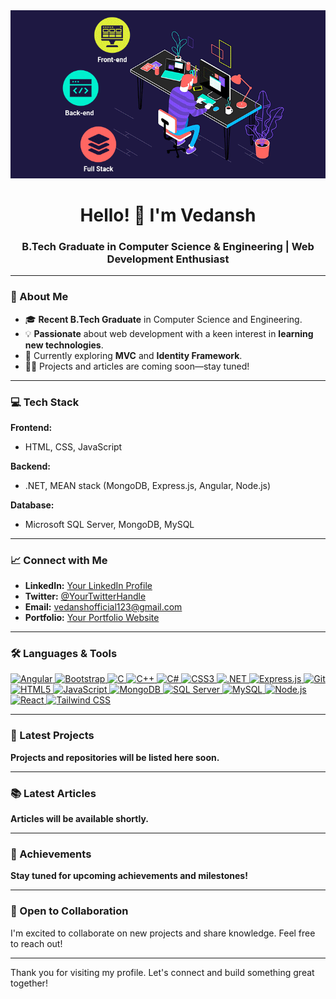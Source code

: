 <img src="https://github.com/Vedansh-828/Vedansh-828/blob/main/markdown-header.gif" alt="Header Image">


<h1 align="center">Hello! 👋 I'm Vedansh</h1>
<h3 align="center">B.Tech Graduate in Computer Science & Engineering | Web Development Enthusiast</h3>


---

### 🌟 About Me

- 🎓 **Recent B.Tech Graduate** in Computer Science and Engineering.
- 💡 **Passionate** about web development with a keen interest in **learning new technologies**.
- 🌱 Currently exploring **MVC** and **Identity Framework**.
- 👨‍💻 Projects and articles are coming soon—stay tuned!

---

### 💻 Tech Stack

**Frontend:**  
- HTML, CSS, JavaScript  

**Backend:**  
- .NET, MEAN stack (MongoDB, Express.js, Angular, Node.js)  

**Database:**  
- Microsoft SQL Server, MongoDB, MySQL  

---

### 📈 Connect with Me

- **LinkedIn:** [Your LinkedIn Profile](#)
- **Twitter:** [@YourTwitterHandle](#)
- **Email:** [vedanshofficial123@gmail.com](mailto:vedanshofficial123@gmail.com)
- **Portfolio:** [Your Portfolio Website](#)

---

### 🛠️ Languages & Tools

<p align="left">
  <a href="https://angular.io" target="_blank" rel="noreferrer">
    <img src="https://upload.wikimedia.org/wikipedia/commons/thumb/c/cf/Angular_full_color_logo.svg/1200px-Angular_full_color_logo.svg.png" alt="Angular" width="40" height="40">
  </a>
  <a href="https://getbootstrap.com" target="_blank" rel="noreferrer">
    <img src="https://upload.wikimedia.org/wikipedia/commons/thumb/4/43/Bootstrap_Logo.svg/2560px-Bootstrap_Logo.svg.png" alt="Bootstrap" width="40" height="40">
  </a>
  <a href="https://www.cprogramming.com/" target="_blank" rel="noreferrer">
    <img src="https://upload.wikimedia.org/wikipedia/commons/thumb/1/18/C_Programming_Language.svg/1200px-C_Programming_Language.svg.png" alt="C" width="40" height="40">
  </a>
  <a href="https://www.w3schools.com/cpp/" target="_blank" rel="noreferrer">
    <img src="https://upload.wikimedia.org/wikipedia/commons/thumb/1/18/C%2B%2B_logo.svg/1200px-C%2B%2B_logo.svg.png" alt="C++" width="40" height="40">
  </a>
  <a href="https://www.w3schools.com/cs/" target="_blank" rel="noreferrer">
    <img src="https://upload.wikimedia.org/wikipedia/commons/thumb/6/6a/C_Sharp_logo.svg/1200px-C_Sharp_logo.svg.png" alt="C#" width="40" height="40">
  </a>
  <a href="https://www.w3schools.com/css/" target="_blank" rel="noreferrer">
    <img src="https://upload.wikimedia.org/wikipedia/commons/thumb/6/62/CSS3_logo.svg/1200px-CSS3_logo.svg.png" alt="CSS3" width="40" height="40">
  </a>
  <a href="https://dotnet.microsoft.com/" target="_blank" rel="noreferrer">
    <img src="https://upload.wikimedia.org/wikipedia/commons/thumb/6/6a/.NET_logo.svg/1200px-.NET_logo.svg.png" alt=".NET" width="40" height="40">
  </a>
  <a href="https://expressjs.com" target="_blank" rel="noreferrer">
    <img src="https://upload.wikimedia.org/wikipedia/commons/thumb/6/64/Expressjs.png/1200px-Expressjs.png" alt="Express.js" width="40" height="40">
  </a>
  <a href="https://git-scm.com/" target="_blank" rel="noreferrer">
    <img src="https://upload.wikimedia.org/wikipedia/commons/thumb/e/e0/Git-logo.svg/1200px-Git-logo.svg.png" alt="Git" width="40" height="40">
  </a>
  <a href="https://www.w3.org/html/" target="_blank" rel="noreferrer">
    <img src="https://upload.wikimedia.org/wikipedia/commons/thumb/6/61/HTML5_logo_and_wordmark.svg/1200px-HTML5_logo_and_wordmark.svg.png" alt="HTML5" width="40" height="40">
  </a>
  <a href="https://developer.mozilla.org/en-US/docs/Web/JavaScript" target="_blank" rel="noreferrer">
    <img src="https://upload.wikimedia.org/wikipedia/commons/thumb/6/6a/JavaScript-logo.png/640px-JavaScript-logo.png" alt="JavaScript" width="40" height="40">
  </a>
  <a href="https://www.mongodb.com/" target="_blank" rel="noreferrer">
    <img src="https://upload.wikimedia.org/wikipedia/commons/thumb/4/47/MongoDB_Logo.svg/1200px-MongoDB_Logo.svg.png" alt="MongoDB" width="40" height="40">
  </a>
  <a href="https://www.microsoft.com/en-us/sql-server" target="_blank" rel="noreferrer">
    <img src="https://upload.wikimedia.org/wikipedia/commons/thumb/6/64/SQL_Server_2019_logo.png/1200px-SQL_Server_2019_logo.png" alt="SQL Server" width="40" height="40">
  </a>
  <a href="https://www.mysql.com/" target="_blank" rel="noreferrer">
    <img src="https://upload.wikimedia.org/wikipedia/commons/thumb/0/0e/MySQL_logo.svg/1200px-MySQL_logo.svg.png" alt="MySQL" width="40" height="40">
  </a>
  <a href="https://nodejs.org" target="_blank" rel="noreferrer">
    <img src="https://upload.wikimedia.org/wikipedia/commons/thumb/d/d9/Node.js_logo.svg/1200px-Node.js_logo.svg.png" alt="Node.js" width="40" height="40">
  </a>
  <a href="https://reactjs.org/" target="_blank" rel="noreferrer">
    <img src="https://upload.wikimedia.org/wikipedia/commons/thumb/a/a7/React-icon.svg/1200px-React-icon.svg.png" alt="React" width="40" height="40">
  </a>
  <a href="https://tailwindcss.com/" target="_blank" rel="noreferrer">
    <img src="https://upload.wikimedia.org/wikipedia/commons/thumb/6/60/Tailwind_CSS_Logo.svg/1200px-Tailwind_CSS_Logo.svg.png" alt="Tailwind CSS" width="40" height="40">
  </a>
</p>

---

### 🚀 Latest Projects

**Projects and repositories will be listed here soon.**

---

### 📚 Latest Articles

**Articles will be available shortly.**

---

### 🎉 Achievements

**Stay tuned for upcoming achievements and milestones!**

---

### 🤝 Open to Collaboration

I'm excited to collaborate on new projects and share knowledge. Feel free to reach out!

---

Thank you for visiting my profile. Let's connect and build something great together!
